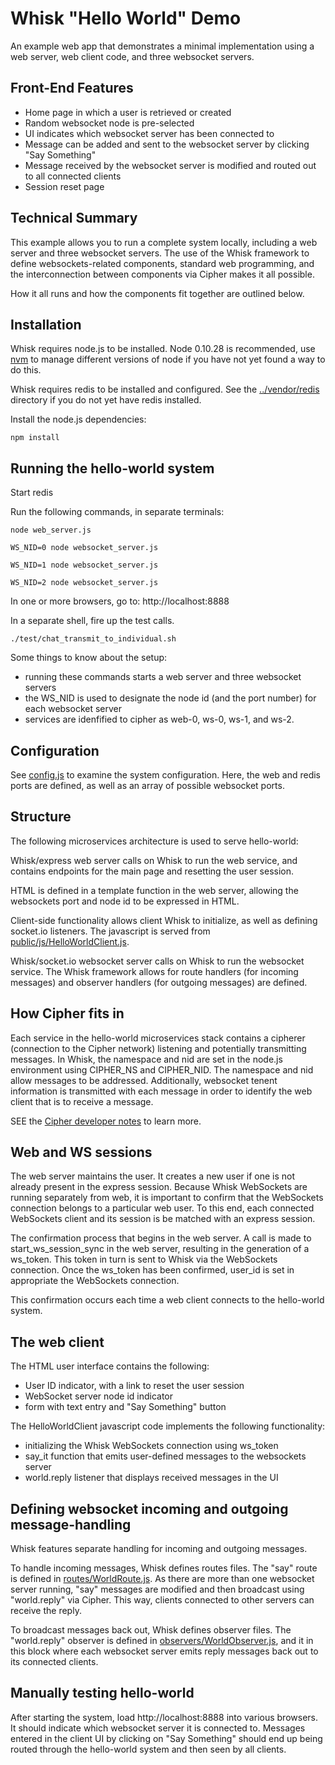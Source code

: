 # Whisk "Hello World" Demo

An example web app that demonstrates a minimal implementation using a web server, web client code, and three websocket servers. 
## Front-End Features

* Home page in which a user is retrieved or created
* Random websocket node is pre-selected
* UI indicates which websocket server has been connected to
* Message can be added and sent to the websocket server by clicking "Say Something"
* Message received by the websocket server is modified and routed out to all connected clients
* Session reset page

## Technical Summary

This example allows you to run a complete system locally, including a web server and three websocket servers. The use of the Whisk framework to define websockets-related components, standard web programming, and the interconnection between components via Cipher makes it all possible.

How it all runs and how the components fit together are outlined below.

## Installation
    
Whisk requires node.js to be installed. Node 0.10.28 is recommended, use [nvm](https://github.com/creationix/nvm) to manage different versions of node if you have not yet found a way to do this.
   
Whisk requires redis to be installed and configured. See the [../vendor/redis](../vendor/redis) directory if you do not yet have redis installed.

Install the node.js dependencies:
```
npm install
```

## Running the hello-world system

Start redis

Run the following commands, in separate terminals:

```
node web_server.js

WS_NID=0 node websocket_server.js

WS_NID=1 node websocket_server.js

WS_NID=2 node websocket_server.js
```
In one or more browsers, go to: http://localhost:8888

In a separate shell, fire up the test calls.
```
./test/chat_transmit_to_individual.sh
```
Some things to know about the setup:
* running these commands starts a web server and three websocket servers
* the WS_NID is used to designate the node id (and the port number) for each websocket server
* services are idenfified to cipher as web-0, ws-0, ws-1, and ws-2.

## Configuration

See [config.js](config.js) to examine the system configuration. Here, the web and redis ports are defined, as well as an array of possible websocket ports.

## Structure

The following microservices architecture is used to serve hello-world:

Whisk/express web server calls on Whisk to run the web service, and contains endpoints for the main page and resetting the user session.

HTML is defined in a template function in the web server, allowing the websockets port and node id to be expressed in HTML. 

Client-side functionality allows client Whisk to initialize, as well as defining socket.io listeners. The javascript is served from [public/js/HelloWorldClient.js](public/HelloWorldClient.js).

Whisk/socket.io websocket server calls on Whisk to run the websocket service. The Whisk framework allows for route handlers (for incoming messages) and observer handlers (for outgoing messages) are defined.

## How Cipher fits in

Each service in the hello-world microservices stack contains a cipherer (connection to the Cipher network) listening and potentially transmitting messages. In Whisk, the namespace and nid are set in the node.js environment using CIPHER_NS and CIPHER_NID. The namespace and nid allow messages to be addressed. Additionally, websocket tenent information is transmitted with each message in order to identify the web client that is to receive a message.

SEE the [Cipher developer notes](https://github.com/jpitts/rapt-cipher/blob/master/docs/NOTES.md) to learn more.

## Web and WS sessions

The web server maintains the user. It creates a new user if one is not already present in the express session. Because Whisk WebSockets are running separately from web, it is important to confirm that the WebSockets connection belongs to a particular web user. To this end, each connected WebSockets client and its session is be matched with an express session. 

The confirmation process that begins in the web server. A call is made to start_ws_session_sync in the web server, resulting in the generation of a ws_token. This token in turn is sent to Whisk via the WebSockets connection. Once the ws_token has been confirmed, user_id is set in appropriate the WebSockets connection.

This confirmation occurs each time a web client connects to the hello-world system.

## The web client

The HTML user interface contains the following:
* User ID indicator, with a link to reset the user session
* WebSocket server node id indicator
* form with text entry and "Say Something" button

The HelloWorldClient javascript code implements the following functionality:
* initializing the Whisk WebSockets connection using ws_token
* say_it function that emits user-defined messages to the websockets server
* world.reply listener that displays received messages in the UI

## Defining websocket incoming and outgoing message-handling

Whisk features separate handling for incoming and outgoing messages.

To handle incoming messages, Whisk defines routes files. The "say" route is defined in [routes/WorldRoute.js](routes/WorldRoute.js). As there are more than one websocket server running, "say" messages are modified and then broadcast using "world.reply" via Cipher. This way, clients connected to other servers can receive the reply. 

To broadcast messages back out, Whisk defines observer files. The "world.reply" observer is defined in [observers/WorldObserver.js](observers/WorldObserver.js), and it in this block where each websocket server emits reply messages back out to its connected clients.

## Manually testing hello-world

After starting the system, load http://localhost:8888 into various browsers. It should indicate which websocket server it is connected to. Messages entered in the client UI by clicking on "Say Something" should end up being routed through the hello-world system and then seen by all clients.

